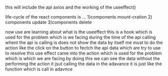 this will include the api axios and the working of the useeffect()

life-cycle of the react components
is ...
1)components mount-cration
2) components update
3)components delete
 
 <!-- this is the life cycle of the react components -->

 now use are learning about what is the useeffect this is a hook which
 is used for the problem which is we facing during the time of the api calling whent the api is calling is does not show the data by itself me must to do the action like the click on the button to fectch the api data which are try to use to resolve this use effect came into the action which is used for the problem which is which we are facing by doing this we can see the data without the performing the action it jsut calling the data in the adavance it is just like the function which is call in adavnce
